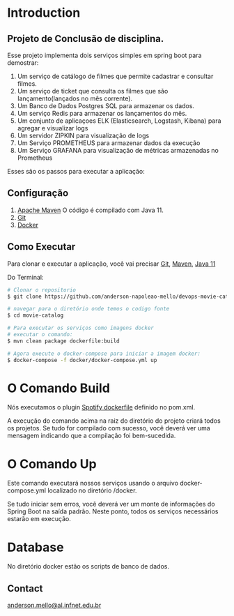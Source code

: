 # Introduction
## Projeto de Conclusão de disciplina.

Esse projeto implementa dois serviços simples em spring boot para demostrar:

1. Um serviço de catálogo de filmes que permite cadastrar e consultar filmes.
2. Um serviço de ticket que consulta os filmes que são lançamento(lançados no mês corrente).
3. Um Banco de Dados Postgres SQL para armazenar os dados.
4. Um serviço Redis para armazenar os lançamentos do mês.
5. Um conjunto de aplicaçoes ELK (Elasticsearch, Logstash, Kibana) para agregar e visualizar logs
6. Um servidor ZIPKIN para visualização de logs
7. Um Serviço PROMETHEUS para armazenar dados da execução
8. Um Serviço GRAFANA para visualização de métricas armazenadas no Prometheus


Esses são os passos para executar a aplicação:

## Configuração
1. [Apache Maven](http://maven.apache.org)  O código é compilado com Java 11. 
2. [Git](http://git-scm.com)
3. [Docker](https://www.docker.com/products/docker-desktop)


## Como Executar

Para clonar e executar a aplicação, você vai precisar [Git](https://git-scm.com), [Maven](https://maven.apache.org/), [Java 11](https://www.oracle.com/technetwork/java/javase/downloads/jdk11-downloads-5066655.html)
<p>Do Terminal:</p>

```bash
# Clonar o repositorio
$ git clone https://github.com/anderson-napoleao-mello/devops-movie-catalog.git

# navegar para o diretório onde temos o codigo fonte
$ cd movie-catalog

# Para executar os serviços como imagens docker 
# executar o comando:
$ mvn clean package dockerfile:build

# Agora execute o docker-compose para iniciar a imagem docker: 
$ docker-compose -f docker/docker-compose.yml up
```

# O Comando Build

Nós executamos o plugin [Spotify dockerfile](https://github.com/spotify/dockerfile-maven) definido no pom.xml.

A execução do comando acima na raiz do diretório do projeto criará todos os projetos. Se tudo for compilado com sucesso, você deverá ver uma mensagem indicando que a compilação foi bem-sucedida.

# O Comando Up

<p>Este comando executará nossos serviços usando o arquivo docker-compose.yml localizado no diretório /docker.</p>

<p>Se tudo iniciar sem erros, você deverá ver um monte de informações do Spring Boot na saída padrão. Neste ponto, todos os serviços necessários estarão em execução.</p>

# Database

No diretório docker estão os scripts de banco de dados.

## Contact

anderson.mello@al.infnet.edu.br
